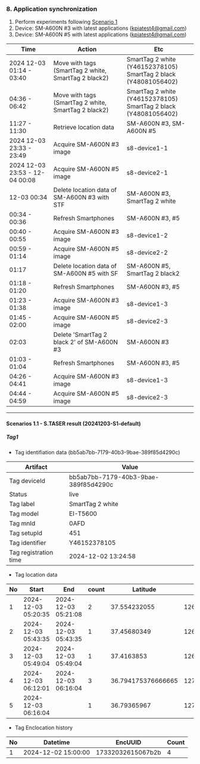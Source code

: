 ### 8. Application synchronization
1. Perform experiments following [Scenario 1](https://github.com/eininondumak/S.TASER/blob/main/Scenarios/1.md#scenarios-12)
1. Device: SM-A600N #3 with latest applications (kpiatest4@gmail.com)
1. Device: SM-A600N #5 with latest applications (kpiatest4@gmail.com)

|Time|Action|Etc|
|------|---|---|
|2024 12-03 01:14 - 03:40|Move with tags (SmartTag 2 white, SmartTag 2 black2) |SmartTag 2 white (Y46152378105) <br> SmartTag 2 black (Y48081056402)|
|04:36 - 06:42|Move with tags (SmartTag 2 white, SmartTag 2 black2) |SmartTag 2 white (Y46152378105) <br> SmartTag 2 black (Y48081056402)|
|11:27 - 11:30|Retrieve location data|SM-A600N #3, SM-A600N #5|
|2024 12-03 23:33 - 23:49|Acquire SM-A600N #3 image|s8-device1-1|
|2024 12-03 23:53 - 12-04 00:08|Acquire SM-A600N #5 image|s8-device2-1|
|12-03 00:34|Delete location data of SM-A600N #3 with STF|SM-A600N #3, SmartTag 2 white|
|00:34 - 00:36|Refresh Smartphones|SM-A600N #3, #5|
|00:40 - 00:55|Acquire SM-A600N #3 image|s8-device1-2|
|00:59 - 01:14|Acquire SM-A600N #5 image|s8-device2-2|
|01:17|Delete location data of SM-A600N #5 with SF|SM-A600N #5, SmartTag 2 black2|
|01:18 - 01:20|Refresh Smartphones|SM-A600N #3, #5|
|01:23 - 01:38|Acquire SM-A600N #3 image|s8-device1-3|
|01:45 - 02:00|Acquire SM-A600N #5 image|s8-device2-3|
|02:03|Delete 'SmartTag 2 black 2' of SM-A600N #3|SM-A600N #3|
|01:03 - 01:04|Refresh Smartphones|SM-A600N #3, #5|
|04:26 - 04:41|Acquire SM-A600N #3 image|s8-device1-3|
|04:44 - 04:59|Acquire SM-A600N #5 image|s8-device2-3|


---

#### Scenarios 1.1 - S.TASER result (20241203-S1-default)

##### Tag1

* Tag identifiation data (bb5ab7bb-7179-40b3-9bae-389f85d4290c)
  
|Artifact|Value|
|------|---|
|Tag deviceId|bb5ab7bb-7179-40b3-9bae-389f85d4290c|
|Status|live|
|Tag label|SmartTag 2 white|
|Tag model|EI-T5600|
|Tag mnId|0AFD|
|Tag setupId|451|
|Tag identifier|Y46152378105|
|Tag registration time|2024-12-02 13:24:58|

* Tag location data

|No|Start|End|count|Latitude|Longitude|Source|
|--|--|--|--|--|--|--|   
|1|2024-12-03 05:20:35|2024-12-03 05:21:08|2|37.554232055|126.97080607|app-database.db|
|2|2024-12-03 05:43:35|2024-12-03 05:43:35|1|37.45680349|126.89352039|app-database.db|
|3|2024-12-03 05:49:04|2024-12-03 05:49:04|1|37.4163853|126.8847602|app-database.db|
|4|2024-12-03 06:12:01|2024-12-03 06:16:04|3|36.794175376666665|127.10447181666666|app-database.db|
|5|2024-12-03 06:16:04||1|36.79365967|127.10450491|FME_SELECTED_DEVICE.xml|

* Tag Enclocation history

|No|Datetime|EncUUID|Count|
|--|--|--|--|     
|1|2024-12-02 15:00:00|17332032615067b2b|4|
